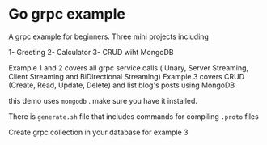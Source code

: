 # Go grpc example
A grpc example for beginners.
Three mini projects including

1- Greeting
2- Calculator
3- CRUD wiht MongoDB

Example 1 and 2 covers all grpc service calls ( Unary, Server Streaming, Client Streaming and BiDirectional Streaming)
Example 3 covers CRUD (Create, Read, Update, Delete) and list blog's posts using MongoDB

this demo uses `mongodb` . make sure you have it installed.

There is `generate.sh` file that includes commands for compiling `.proto` files

Create grpc collection in your database for example 3
